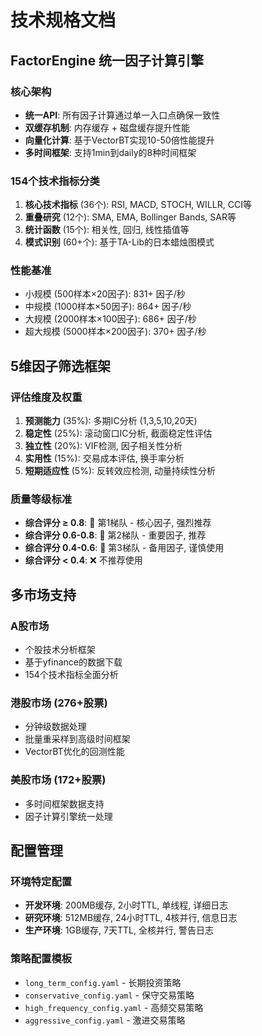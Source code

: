 # 技术规格文档

## FactorEngine 统一因子计算引擎

### 核心架构
- **统一API**: 所有因子计算通过单一入口点确保一致性
- **双缓存机制**: 内存缓存 + 磁盘缓存提升性能
- **向量化计算**: 基于VectorBT实现10-50倍性能提升
- **多时间框架**: 支持1min到daily的8种时间框架

### 154个技术指标分类
1. **核心技术指标** (36个): RSI, MACD, STOCH, WILLR, CCI等
2. **重叠研究** (12个): SMA, EMA, Bollinger Bands, SAR等
3. **统计函数** (15个): 相关性, 回归, 线性插值等
4. **模式识别** (60+个): 基于TA-Lib的日本蜡烛图模式

### 性能基准
- 小规模 (500样本×20因子): 831+ 因子/秒
- 中规模 (1000样本×50因子): 864+ 因子/秒
- 大规模 (2000样本×100因子): 686+ 因子/秒
- 超大规模 (5000样本×200因子): 370+ 因子/秒

## 5维因子筛选框架

### 评估维度及权重
1. **预测能力** (35%): 多期IC分析 (1,3,5,10,20天)
2. **稳定性** (25%): 滚动窗口IC分析, 截面稳定性评估
3. **独立性** (20%): VIF检测, 因子相关性分析
4. **实用性** (15%): 交易成本评估, 换手率分析
5. **短期适应性** (5%): 反转效应检测, 动量持续性分析

### 质量等级标准
- **综合评分 ≥ 0.8**: 🥇 第1梯队 - 核心因子, 强烈推荐
- **综合评分 0.6-0.8**: 🥈 第2梯队 - 重要因子, 推荐
- **综合评分 0.4-0.6**: 🥉 第3梯队 - 备用因子, 谨慎使用
- **综合评分 < 0.4**: ❌ 不推荐使用

## 多市场支持

### A股市场
- 个股技术分析框架
- 基于yfinance的数据下载
- 154个技术指标全面分析

### 港股市场 (276+股票)
- 分钟级数据处理
- 批量重采样到高级时间框架
- VectorBT优化的回测性能

### 美股市场 (172+股票)
- 多时间框架数据支持
- 因子计算引擎统一处理

## 配置管理

### 环境特定配置
- **开发环境**: 200MB缓存, 2小时TTL, 单线程, 详细日志
- **研究环境**: 512MB缓存, 24小时TTL, 4核并行, 信息日志
- **生产环境**: 1GB缓存, 7天TTL, 全核并行, 警告日志

### 策略配置模板
- `long_term_config.yaml` - 长期投资策略
- `conservative_config.yaml` - 保守交易策略
- `high_frequency_config.yaml` - 高频交易策略
- `aggressive_config.yaml` - 激进交易策略